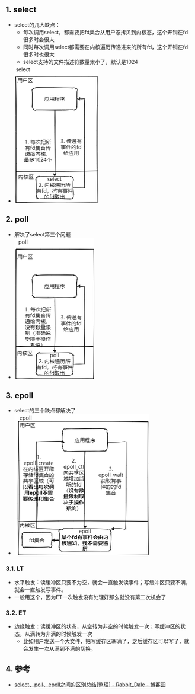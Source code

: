 ## 1. select

- select的几大缺点：
    - 每次调用select，都需要把fd集合从用户态拷贝到内核态，这个开销在fd很多时会很大
    - 同时每次调用select都需要在内核遍历传递进来的所有fd，这个开销在fd很多时也很大
    - select支持的文件描述符数量太小了，默认是1024
- ![IO多路复用-select](https://raw.githubusercontent.com/TDoct/images/master/1628922384_20210814142556089_1542.png)
## 2. poll

- 解决了select第三个问题
- ![IO多路复用-poll](https://raw.githubusercontent.com/TDoct/images/master/1628922385_20210814142606738_8752.png)
## 3. epoll
- select的三个缺点都解决了
- ![IO多路复用-epoll](https://raw.githubusercontent.com/TDoct/images/master/1628922387_20210814142618546_25746.png)
### 3.1. LT
- 水平触发：读缓冲区只要不为空，就会一直触发读事件；写缓冲区只要不满，就会一直触发写事件。
- 一般用这个，因为ET一次触发没有处理好那么就没有第二次机会了
### 3.2. ET
- 边缘触发：读缓冲区的状态，从空转为非空的时候触发一次；写缓冲区的状态，从满转为非满的时候触发一次
    - 比如用户发送一个大文件，把写缓存区塞满了，之后缓存区可以写了，就会发生一次从满到不满的切换。
## 4. 参考

- [select、poll、epoll之间的区别总结\[整理\] \- Rabbit\_Dale \- 博客园](https://www.cnblogs.com/Anker/p/3265058.html)

